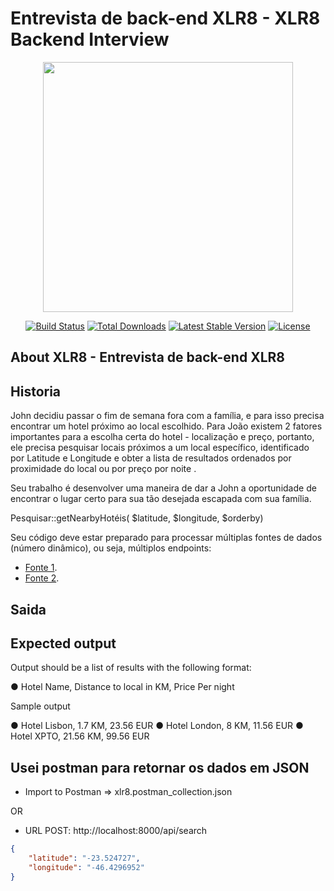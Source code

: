 # Entrevista de back-end XLR8 - XLR8 Backend Interview

<p align="center"><img src="https://res.cloudinary.com/dtfbvvkyp/image/upload/v1566331377/laravel-logolockup-cmyk-red.svg" width="400"></p>

<p align="center">
<a href="https://travis-ci.org/laravel/framework"><img src="https://travis-ci.org/laravel/framework.svg" alt="Build Status"></a>
<a href="https://packagist.org/packages/laravel/framework"><img src="https://poser.pugx.org/laravel/framework/d/total.svg" alt="Total Downloads"></a>
<a href="https://packagist.org/packages/laravel/framework"><img src="https://poser.pugx.org/laravel/framework/v/stable.svg" alt="Latest Stable Version"></a>
<a href="https://packagist.org/packages/laravel/framework"><img src="https://poser.pugx.org/laravel/framework/license.svg" alt="License"></a>
</p>

## About XLR8 - Entrevista de back-end XLR8

## Historia

John decidiu passar o fim de semana fora com a família, e para isso precisa encontrar um hotel próximo ao local
escolhido. Para João existem 2 fatores importantes para a escolha certa do hotel - localização e preço, portanto, ele
precisa pesquisar locais próximos a um local específico, identificado por Latitude e Longitude e obter a lista de
resultados ordenados por proximidade do local ou por preço por noite .

Seu trabalho é desenvolver uma maneira de dar a John a oportunidade de encontrar o lugar certo para sua
tão desejada escapada com sua família.

Pesquisar::getNearbyHotéis( $latitude, $longitude, $orderby)

Seu código deve estar preparado para processar múltiplas fontes de dados (número dinâmico), ou seja,
múltiplos endpoints:

- [Fonte 1](https://xlr8-interview-files.s3.eu-west-2.amazonaws.com/source_1.json).
- [Fonte 2](https://xlr8-interview-files.s3.eu-west-2.amazonaws.com/source_2.json).

## Saida

## Expected output

Output should be a list of results with the following format:

● Hotel Name, Distance to local in KM, Price Per night

Sample output

● Hotel Lisbon, 1.7 KM, 23.56 EUR
● Hotel London, 8 KM, 11.56 EUR
● Hotel XPTO, 21.56 KM, 99.56 EUR

## Usei postman para retornar os dados em JSON

- Import to Postman => xlr8.postman_collection.json

OR

- URL POST: http://localhost:8000/api/search

```json
{
	"latitude": "-23.524727", 
    "longitude": "-46.4296952"	
}
```
